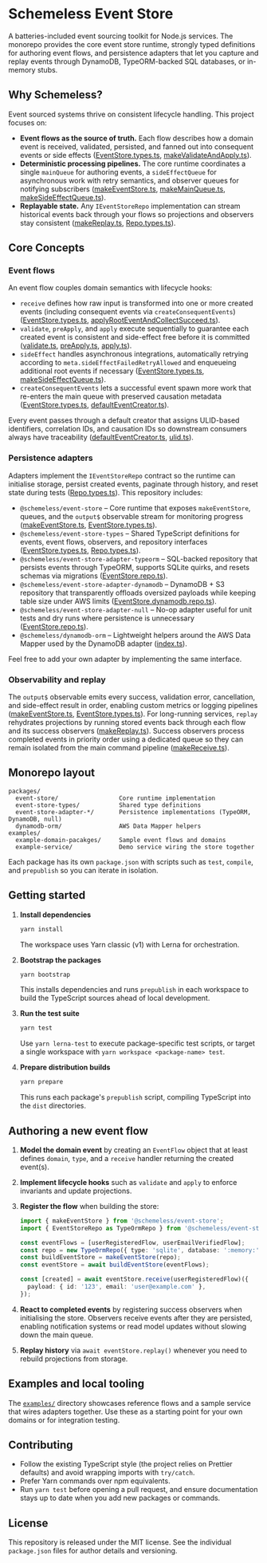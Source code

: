 # Schemeless Event Store

A batteries-included event sourcing toolkit for Node.js services. The monorepo provides the core event store runtime, strongly typed definitions for authoring event flows, and persistence adapters that let you capture and replay events through DynamoDB, TypeORM-backed SQL databases, or in-memory stubs.

## Why Schemeless?

Event sourced systems thrive on consistent lifecycle handling. This project focuses on:

- **Event flows as the source of truth.** Each flow describes how a domain event is received, validated, persisted, and fanned out into consequent events or side effects ([EventStore.types.ts](packages/event-store-types/src/EventStore.types.ts#L26-L76), [makeValidateAndApply.ts](packages/event-store/src/eventLifeCycle/makeValidateAndApply.ts#L1-L13)).
- **Deterministic processing pipelines.** The core runtime coordinates a single `mainQueue` for authoring events, a `sideEffectQueue` for asynchronous work with retry semantics, and observer queues for notifying subscribers ([makeEventStore.ts](packages/event-store/src/makeEventStore.ts#L17-L54), [makeMainQueue.ts](packages/event-store/src/queue/makeMainQueue.ts#L1-L36), [makeSideEffectQueue.ts](packages/event-store/src/queue/makeSideEffectQueue.ts#L1-L49)).
- **Replayable state.** Any `IEventStoreRepo` implementation can stream historical events back through your flows so projections and observers stay consistent ([makeReplay.ts](packages/event-store/src/makeReplay.ts#L1-L36), [Repo.types.ts](packages/event-store-types/src/Repo.types.ts#L18-L26)).

## Core Concepts

### Event flows

An event flow couples domain semantics with lifecycle hooks:

- `receive` defines how raw input is transformed into one or more created events (including consequent events via `createConsequentEvents`) ([EventStore.types.ts](packages/event-store-types/src/EventStore.types.ts#L42-L74), [applyRootEventAndCollectSucceed.ts](packages/event-store/src/operators/applyRootEventAndCollectSucceed.ts#L1-L27)).
- `validate`, `preApply`, and `apply` execute sequentially to guarantee each created event is consistent and side-effect free before it is committed ([validate.ts](packages/event-store/src/eventLifeCycle/validate.ts#L1-L13), [preApply.ts](packages/event-store/src/eventLifeCycle/preApply.ts#L1-L9), [apply.ts](packages/event-store/src/eventLifeCycle/apply.ts#L1-L8)).
- `sideEffect` handles asynchronous integrations, automatically retrying according to `meta.sideEffectFailedRetryAllowed` and enqueueing additional root events if necessary ([EventStore.types.ts](packages/event-store/src/EventStore.types.ts#L31-L59), [makeSideEffectQueue.ts](packages/event-store/src/queue/makeSideEffectQueue.ts#L10-L43)).
- `createConsequentEvents` lets a successful event spawn more work that re-enters the main queue with preserved causation metadata ([EventStore.types.ts](packages/event-store-types/src/EventStore.types.ts#L61-L74), [defaultEventCreator.ts](packages/event-store/src/operators/defaultEventCreator.ts#L1-L21)).

Every event passes through a default creator that assigns ULID-based identifiers, correlation IDs, and causation IDs so downstream consumers always have traceability ([defaultEventCreator.ts](packages/event-store/src/operators/defaultEventCreator.ts#L1-L21), [ulid.ts](packages/event-store/src/util/ulid.ts#L1-L8)).

### Persistence adapters

Adapters implement the `IEventStoreRepo` contract so the runtime can initialise storage, persist created events, paginate through history, and reset state during tests ([Repo.types.ts](packages/event-store-types/src/Repo.types.ts#L1-L26)). This repository includes:

- `@schemeless/event-store` – Core runtime that exposes `makeEventStore`, queues, and the `output$` observable stream for monitoring progress ([makeEventStore.ts](packages/event-store/src/makeEventStore.ts#L17-L54), [EventStore.types.ts](packages/event-store/src/EventStore.types.ts#L13-L28)).
- `@schemeless/event-store-types` – Shared TypeScript definitions for events, event flows, observers, and repository interfaces ([EventStore.types.ts](packages/event-store-types/src/EventStore.types.ts#L1-L78), [Repo.types.ts](packages/event-store-types/src/Repo.types.ts#L1-L26)).
- `@schemeless/event-store-adapter-typeorm` – SQL-backed repository that persists events through TypeORM, supports SQLite quirks, and resets schemas via migrations ([EventStore.repo.ts](packages/event-store-adapter-typeorm/src/EventStore.repo.ts#L1-L65)).
- `@schemeless/event-store-adapter-dynamodb` – DynamoDB + S3 repository that transparently offloads oversized payloads while keeping table size under AWS limits ([EventStore.dynamodb.repo.ts](packages/event-store-adapter-dynamodb/src/EventStore.dynamodb.repo.ts#L1-L97)).
- `@schemeless/event-store-adapter-null` – No-op adapter useful for unit tests and dry runs where persistence is unnecessary ([EventStore.repo.ts](packages/event-store-adapter-null/src/EventStore.repo.ts#L1-L19)).
- `@schemeless/dynamodb-orm` – Lightweight helpers around the AWS Data Mapper used by the DynamoDB adapter ([index.ts](packages/dynamodb-orm/src/index.ts#L1-L3)).

Feel free to add your own adapter by implementing the same interface.

### Observability and replay

The `output$` observable emits every success, validation error, cancellation, and side-effect result in order, enabling custom metrics or logging pipelines ([makeEventStore.ts](packages/event-store/src/makeEventStore.ts#L41-L54), [EventStore.types.ts](packages/event-store/src/EventStore.types.ts#L13-L28)). For long-running services, `replay` rehydrates projections by running stored events back through each flow and its success observers ([makeReplay.ts](packages/event-store/src/makeReplay.ts#L1-L36)). Success observers process completed events in priority order using a dedicated queue so they can remain isolated from the main command pipeline ([makeReceive.ts](packages/event-store/src/queue/makeReceive.ts#L1-L27)).

## Monorepo layout

```
packages/
  event-store/                 Core runtime implementation
  event-store-types/           Shared type definitions
  event-store-adapter-*/       Persistence implementations (TypeORM, DynamoDB, null)
  dynamodb-orm/                AWS Data Mapper helpers
examples/
  example-domain-pacakges/     Sample event flows and domains
  example-service/             Demo service wiring the store together
```

Each package has its own `package.json` with scripts such as `test`, `compile`, and `prepublish` so you can iterate in isolation.

## Getting started

1. **Install dependencies**

   ```bash
   yarn install
   ```

   The workspace uses Yarn classic (v1) with Lerna for orchestration.

2. **Bootstrap the packages**

   ```bash
   yarn bootstrap
   ```

   This installs dependencies and runs `prepublish` in each workspace to build the TypeScript sources ahead of local development.

3. **Run the test suite**

   ```bash
   yarn test
   ```

   Use `yarn lerna-test` to execute package-specific test scripts, or target a single workspace with `yarn workspace <package-name> test`.

4. **Prepare distribution builds**

   ```bash
   yarn prepare
   ```

   This runs each package's `prepublish` script, compiling TypeScript into the `dist` directories.

## Authoring a new event flow

1. **Model the domain event** by creating an `EventFlow` object that at least defines `domain`, `type`, and a `receive` handler returning the created event(s).
2. **Implement lifecycle hooks** such as `validate` and `apply` to enforce invariants and update projections.
3. **Register the flow** when building the store:

   ```ts
   import { makeEventStore } from '@schemeless/event-store';
   import { EventStoreRepo as TypeOrmRepo } from '@schemeless/event-store-adapter-typeorm';

   const eventFlows = [userRegisteredFlow, userEmailVerifiedFlow];
   const repo = new TypeOrmRepo({ type: 'sqlite', database: ':memory:' });
   const buildEventStore = makeEventStore(repo);
   const eventStore = await buildEventStore(eventFlows);

   const [created] = await eventStore.receive(userRegisteredFlow)({
     payload: { id: '123', email: 'user@example.com' },
   });
   ```

4. **React to completed events** by registering success observers when initialising the store. Observers receive events after they are persisted, enabling notification systems or read model updates without slowing down the main queue.

5. **Replay history** via `await eventStore.replay()` whenever you need to rebuild projections from storage.

## Examples and local tooling

The [`examples/`](examples) directory showcases reference flows and a sample service that wires adapters together. Use these as a starting point for your own domains or for integration testing.

## Contributing

- Follow the existing TypeScript style (the project relies on Prettier defaults) and avoid wrapping imports with `try/catch`.
- Prefer Yarn commands over npm equivalents.
- Run `yarn test` before opening a pull request, and ensure documentation stays up to date when you add new packages or commands.

## License

This repository is released under the MIT license. See the individual `package.json` files for author details and versioning.
